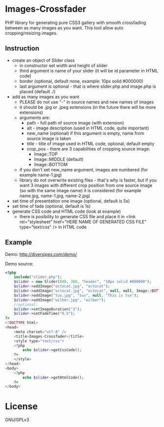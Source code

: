 Images-Crossfader
=================

PHP library for generating pure CSS3 gallery with smooth crossfading between as many images as you want. This tool allow auto cropping/resizing images. 

## Instruction

* create an object of Slider class
	* in constructor set width and height of slider
	* third argument is name of your slider (it will be id parameter in HTML code)
	* border (optional, default none, example: 10px solid #000000)
	* last argument is optional - that is where slider.php and image.php is placed (default ./)
* add as many images as you want
	* PLEASE do not use "-" in source names and new names of images
	* it should be .jpg or .jpeg extensions (in the future there will be more extensions)
	* arguments are:
		* path - full path of source image (with extension)
		* alt - image description (used in HTML code, quite important)
		* new_name (optional) if this argument is empty, name from source image is taken
		* title - title of image used in HTML code, optional, default empty
		* crop_pos - there are 3 capabilities of cropping source image:
			* Image::TOP
			* Image::MIDDLE (default)
			* Image::BOTTOM
	* if you don't set new_name argument, images are numbered (for example name-1.jpg)
	* library do not overwrite existing files - that's why is faster, but if you want 3 images with different crop position from one source image (so with the same image name) it is considered (for example name.jpg, name-1.jpg, name-2.jpg)
* set time of presentation one image (optional, default is 5s)
* set time of fade (optional, default is 1s)
* generate CSS code and HTML code (look at example)
	* there is posibility to generate CSS file and place it in 
	\<link rel="stylesheet" href="HERE NAME OF GENERATED CSS FILE" type="text/css" /\> 
	in HTML code

## Example

Demo: http://diversipes.com/demo/

Demo source:
```php
<?php
	include("slider.php");
	$slider = new Slider(800, 300, "header", "10px solid #000000");
	$slider->addImage("octocat.jpg", "octocat"); 
	$slider->addImage("octocat.jpg", "octocat", null, null, Image::BOTTOM); 
	$slider->addImage("tux.jpg", "tux", null, "This is tux"); 
	$slider->addImage("wilber.jpg", "wilber"); 
	//optional:
	$slider->setImageDuration("3");
	$slider->setFadeTime("0.5");
?>
<!DOCTYPE html>
<head>
	<meta charset="utf-8" />
	<title>Images-Crossfader</title>
	<style type="text/css">
	<?php
		echo $slider->getCssCode();
	?>
	</style>
</head>
<body>
	<?php
		echo $slider->getHtmlCode();
	?>
</body>
```


License
=======

GNU/GPLv3
